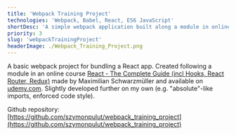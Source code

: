 ```yaml
---
title: 'Webpack Training Project'
technologies: 'Webpack, Babel, React, ES6 JavaScript'
shortDesc: 'A simple webpack application built along a module in online React course.'
priority: 3
slug: 'webpackTrainingProject'
headerImage: ./Webpack_Training_Project.png
---
```


A basic webpack project for bundling a React app. Created following a module in an online course [React - The Complete Guide (incl Hooks, React Router, Redux)](https://www.udemy.com/course/react-the-complete-guide-incl-redux/) made by Maximilian Schwarzmüller and available on [udemy.com](https://www.udemy.com/). Slightly developed further on my own (e.g. "absolute"-like imports, enforced code style).

Github repository: [https://github.com/szymonpulut/webpack_training_project](https://github.com/szymonpulut/webpack_training_project)
